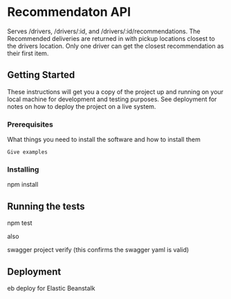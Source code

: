 # Recommendaton API
Serves /drivers, /drivers/:id, and /drivers/:id/recommendations. The Recommended deliveries are returned in with pickup locations closest to the drivers location. Only one driver can get the closest recommendation as their first item.
## Getting Started

These instructions will get you a copy of the project up and running on your local machine for development and testing purposes. See deployment for notes on how to deploy the project on a live system.

### Prerequisites

What things you need to install the software and how to install them

```
Give examples
```

### Installing

npm install

## Running the tests

npm test

also

swagger project verify (this confirms the swagger yaml is valid)


## Deployment

eb deploy for Elastic Beanstalk
